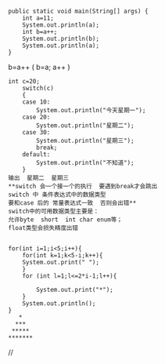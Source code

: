 	
	public static void main(String[] args) { 
		int a=11;  
		System.out.println(a);  
		int b=a++; 
		System.out.println(b); 
		System.out.println(a); 
	} 


b=a++
(
b=a;
a++
)

	    
	int c=20;
		switch(c)
		{
		case 10:
			System.out.println("今天星期一");
		case 20:
			System.out.println("星期二");
		case 30:
			System.out.println("星期三");
			break;
		default:
			System.out.println("不知道");
		}  
	输出  星期二  星期三
	**switch 会一个接一个的执行  要遇到break才会跳出
	switch 中 条件表达式中的数据类型
	要和case 后的 常量表达式一致  否则会出错**
	switch中的可用数据类型主要是：
	允许byte  short  int char enum等；
	float类型会损失精度出错


	for(int i=1;i<5;i++){
		for(int k=1;k<5-i;k++){
		System.out.print(" ");
		}
		for (int l=1;l<=2*i-1;l++){
			
			System.out.print("*");
		}
		System.out.println();
	}
	   *
	  ***
	 *****
	*******
//

	
	
